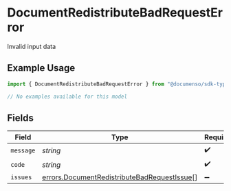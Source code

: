 # DocumentRedistributeBadRequestError

Invalid input data

## Example Usage

```typescript
import { DocumentRedistributeBadRequestError } from "@documenso/sdk-typescript/models/errors";

// No examples available for this model
```

## Fields

| Field                                                                                                      | Type                                                                                                       | Required                                                                                                   | Description                                                                                                |
| ---------------------------------------------------------------------------------------------------------- | ---------------------------------------------------------------------------------------------------------- | ---------------------------------------------------------------------------------------------------------- | ---------------------------------------------------------------------------------------------------------- |
| `message`                                                                                                  | *string*                                                                                                   | :heavy_check_mark:                                                                                         | N/A                                                                                                        |
| `code`                                                                                                     | *string*                                                                                                   | :heavy_check_mark:                                                                                         | N/A                                                                                                        |
| `issues`                                                                                                   | [errors.DocumentRedistributeBadRequestIssue](../../models/errors/documentredistributebadrequestissue.md)[] | :heavy_minus_sign:                                                                                         | N/A                                                                                                        |